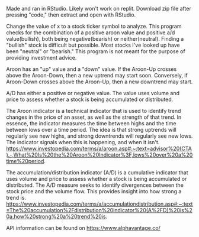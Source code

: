 Made and ran in RStudio. Likely won't work on replit. Download zip file after pressing "code," then extract and open with RStudio.

Change the value of x to a stock ticker symbol to analyze. This program checks for the combination of a positive aroon value and positive a/d value(bullish), both being negative(bearish) or neither(neutral). Finding a "bullish" stock is difficult but possible. Most stocks I've looked up have been "neutral" or "bearish."  This program is not meant for the purpose of providing investment advice. 

Aroon has an "up" value and a "down" value. If the Aroon-Up crosses above the Aroon-Down, then a new uptrend may start soon. Conversely, if Aroon-Down crosses above the Aroon-Up, then a new downtrend may start.

A/D has either a positive or negative value. The value uses volume and price to assess whether a stock is being accumulated or distributed.

The Aroon indicator is a technical indicator that is used to identify trend changes in the price of an asset, as well as the strength of that trend. In essence, the indicator measures the time between highs and the time between lows over a time period. The idea is that strong uptrends will regularly see new highs, and strong downtrends will regularly see new lows. The indicator signals when this is happening, and when it isn't. https://www.investopedia.com/terms/a/aroon.asp#:~:text=advisor%20(CTA).-,What%20Is%20the%20Aroon%20Indicator%3F,lows%20over%20a%20time%20period.

The accumulation/distribution indicator (A/D) is a cumulative indicator that uses volume and price to assess whether a stock is being accumulated or distributed. The A/D measure seeks to identify divergences between the stock price and the volume flow. This provides insight into how strong a trend is. https://www.investopedia.com/terms/a/accumulationdistribution.asp#:~:text=The%20accumulation%2Fdistribution%20indicator%20(A%2FD)%20is%20a,how%20strong%20a%20trend%20is.

 API information can be found on https://www.alphavantage.co/
